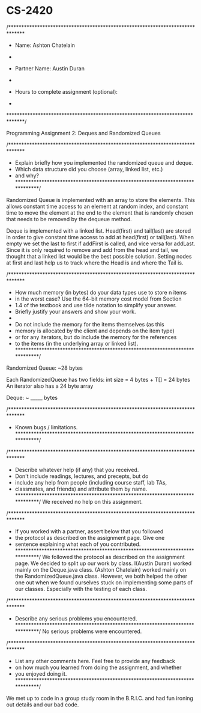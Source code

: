 # CS-2420
/******************************************************************************
 *  Name:    Ashton Chatelain

 *
 *  Partner Name:   Austin Duran  
 *
 *  Hours to complete assignment (optional):
 *
 ******************************************************************************/

Programming Assignment 2: Deques and Randomized Queues


/******************************************************************************
 *  Explain briefly how you implemented the randomized queue and deque.
 *  Which data structure did you choose (array, linked list, etc.)
 *  and why?
 *****************************************************************************/
 
 Randomized Queue is implemented with an array to store the elements. This allows
 constant time access to an element at random index, and constant time to move 
 the element at the end to the element that is randomly chosen that needs to be
 removed by the dequeue method.
 
 Deque is implemented with a linked list. Head(first) and tail(last) are stored in order to 
 give constant time access to add at head(first) or tail(last). When empty we set the last to first if
 addFirst is called, and vice versa for addLast. Since it is only required to remove and add from
 the head and tail, we thought that a linked list would be the best possible solution. Setting
 nodes at first and last help us to track where the Head is and where the Tail is. 


/******************************************************************************
 *  How much memory (in bytes) do your data types use to store n items
 *  in the worst case? Use the 64-bit memory cost model from Section
 *  1.4 of the textbook and use tilde notation to simplify your answer.
 *  Briefly justify your answers and show your work.
 *
 *  Do not include the memory for the items themselves (as this
 *  memory is allocated by the client and depends on the item type)
 *  or for any iterators, but do include the memory for the references
 *  to the items (in the underlying array or linked list).
 *****************************************************************************/

Randomized Queue:   ~28  bytes 

Each RandomizedQueue has two fields: int size = 4 bytes + T[] = 24 bytes An iterator also has a 24 byte array

Deque:              ~  _____  bytes




/******************************************************************************
 *  Known bugs / limitations.
 *****************************************************************************/


/******************************************************************************
 *  Describe whatever help (if any) that you received.
 *  Don't include readings, lectures, and precepts, but do
 *  include any help from people (including course staff, lab TAs,
 *  classmates, and friends) and attribute them by name.
 *****************************************************************************/
 We received no help on this assignment.
 
	
/******************************************************************************
 *  If you worked with a partner, assert below that you followed
 *  the protocol as described on the assignment page. Give one
 *  sentence explaining what each of you contributed.
 *****************************************************************************/
 We followed the protocol as described on the assignment page. We decided to split up
 our work by class. I(Austin Duran) worked mainly on the Deque.java class. (Ashton Chatelain)
 worked mainly on the RandomizedQueue.java class. However, we both helped the other one 
 out when we found ourselves stuck on implementing some parts of our classes. Especially with the testing of each class.



/******************************************************************************
 *  Describe any serious problems you encountered.                    
 *****************************************************************************/
 No serious problems were encountered.


/******************************************************************************
 *  List any other comments here. Feel free to provide any feedback   
 *  on how much you learned from doing the assignment, and whether    
 *  you enjoyed doing it.                                             
 *****************************************************************************/
 
We met up to code in a group study room in the B.R.I.C. and had fun ironing out details and our bad code. 
